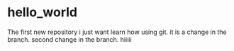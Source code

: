 # hello_world
The first new repository
i just want learn how using git.
it is a change in the branch.
second change in the branch.
hiiiii

